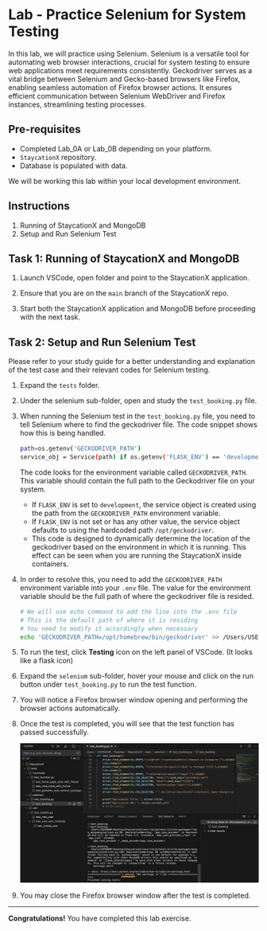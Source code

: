 # Lab - Practice Selenium for System Testing

In this lab, we will practice using Selenium. Selenium is a versatile tool for automating web browser interactions, crucial for system testing to ensure web applications meet requirements consistently. Geckodriver serves as a vital bridge between Selenium and Gecko-based browsers like Firefox, enabling seamless automation of Firefox browser actions. It ensures efficient communication between Selenium WebDriver and Firefox instances, streamlining testing processes.

## Pre-requisites
- Completed Lab_0A or Lab_0B depending on your platform.
- `StaycationX` repository.
- Database is populated with data.

We will be working this lab within your local development environment.

## Instructions
1. Running of StaycationX and MongoDB
2. Setup and Run Selenium Test

## Task 1: Running of StaycationX and MongoDB

1. Launch VSCode, open folder and point to the StaycationX application.

2. Ensure that you are on the `main` branch of the StaycationX repo.

3. Start both the StaycationX application and MongoDB before proceeding with the next task.

## Task 2: Setup and Run Selenium Test

Please refer to your study guide for a better understanding and explanation of the test case and their relevant codes for Selenium testing.

1. Expand the `tests` folder.

2. Under the selenium sub-folder, open and study the `test_booking.py` file.

3. When running the Selenium test in the `test_booking.py` file, you need to tell Selenium where to find the geckodriver file. The code snippet shows how this is being handled.

   ```bash
   path=os.getenv('GECKODRIVER_PATH')
   service_obj = Service(path) if os.getenv('FLASK_ENV') == 'development' else Service ("/opt/geckodriver")
   ```

   The code looks for the environment variable called `GECKODRIVER_PATH`. This variable should contain the full path to the Geckodriver file on your system.

   * If `FLASK_ENV` is set to `development`, the service object is created using the path from the `GECKODRIVER_PATH` environment variable.
   * If `FLASK_ENV` is not set or has any other value, the service object defaults to using the hardcoded path `/opt/geckodriver`.
   * This code is designed to dynamically determine the location of the geckodriver based on the environment in which it is running. This effect can be seen when you are running the StaycationX inside containers.

4. In order to resolve this, you need to add the `GECKODRIVER_PATH` environment variable into your `.env` file. The value for the environment variable should be the full path of where the geckodriver file is resided.

   ```bash
   # We will use echo command to add the line into the .env file
   # This is the default path of where it is residing
   # You need to modify it accordingly when necessary
   echo 'GECKODRIVER_PATH=/opt/homebrew/bin/geckodriver' >> /Users/USERNAME/StaycationX/.env
   ```

5. To run the test, click **Testing** icon on the left panel of VSCode. (It looks like a flask icon)

6. Expand the `selenium` sub-folder, hover your mouse and click on the run button under `test_booking.py` to run the test function.

7. You will notice a Firefox browser window opening and performing the browser actions automatically.

8. Once the test is completed, you will see that the test function has passed successfully.

   ![](../images/lab3B_MAC/selenium_run_result.png)

9. You may close the Firefox browser window after the test is completed.

---

**Congratulations!** You have completed this lab exercise.
